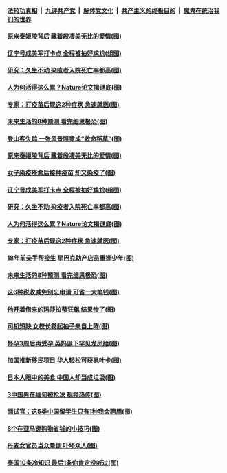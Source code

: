 ####  [法轮功真相](../../../../basic/blob/master/README.md?t=04192032) &nbsp;|&nbsp; [九评共产党](../../../../9ping.md/blob/master/README.md?t=04192032) &nbsp;|&nbsp; [解体党文化](../../../../jtdwh.md/blob/master/README.md?t=04192032)  &nbsp;|&nbsp; [共产主义的终极目的](../../../../gczydzjmd.md/blob/master/README.md?t=04192032) &nbsp;|&nbsp; [魔鬼在统治我们的世界](../../../../mgztzwmdsj.md/blob/master/README.md?t=04192032) 

#### [原来泰姬陵背后 藏着段凄美无比的爱情(图)](../pages/p3/968850.md?t=04192032) 

#### [辽宁号成美军打卡点 全程被拍好尴尬(组图)](../pages/p3/969150.md?t=04192032) 

#### [研究：久坐不动 染疫者入院死亡率都高(图)](../pages/p3/969148.md?t=04192032) 

#### [人为何活得这么累？Nature论文揭谜底(图)](../pages/p3/969075.md?t=04192032) 

#### [专家：打疫苗后现这2种症状 急速就医(图)](../pages/p3/969069.md?t=04192032) 

#### [未来生活的8种预测 看完细思极恐(图)](../pages/p3/968750.md?t=04192032) 

#### [登山客失踪 一张风景照竟成“救命稻草”(图)](../pages/p3/969186.md?t=04192032) 

#### [原来泰姬陵背后 藏着段凄美无比的爱情(图)](../pages/p3/968850.md?t=04192032) 

#### [女子染疫痊愈后接种疫苗 却又染疫了(图)](../pages/p3/969171.md?t=04192032) 

#### [辽宁号成美军打卡点 全程被拍好尴尬(组图)](../pages/p3/969150.md?t=04192032) 

#### [研究：久坐不动 染疫者入院死亡率都高(图)](../pages/p3/969148.md?t=04192032) 

#### [人为何活得这么累？Nature论文揭谜底(图)](../pages/p3/969075.md?t=04192032) 

#### [专家：打疫苗后现这2种症状 急速就医(图)](../pages/p3/969069.md?t=04192032) 

#### [18年前亲手帮接生 星巴克助产店员重逢少年(图)](../pages/p3/969050.md?t=04192032) 

#### [未来生活的8种预测 看完细思极恐(图)](../pages/p3/968750.md?t=04192032) 

#### [这6种税收减免别忘申请 可省一大笔钱(图)](../pages/p3/968997.md?t=04192032) 

#### [他开着借来的玛莎拉蒂狂飙 结果惨了(图)](../pages/p3/968968.md?t=04192032) 

#### [司机短缺 女校长卷起袖子亲自上阵(图)](../pages/p3/968965.md?t=04192032) 

#### [怀孕3周后再受孕 英妈诞下罕见龙凤胎(图)](../pages/p3/968963.md?t=04192032) 

#### [加国推新移民项目 华人轻松可获枫叶卡(图)](../pages/p3/968948.md?t=04192032) 

#### [日本人眼中的美食 中国人却当成垃圾(图)](../pages/p3/968857.md?t=04192032) 

#### [3中国男在缅甸被枪决 视频热传(图)](../pages/p3/968902.md?t=04192032) 

#### [面试官：这5类中国留学生只有1种我会聘用(图)](../pages/p3/968784.md?t=04192032) 

#### [8个在亚马逊购物省钱的小技巧(图)](../pages/p3/968891.md?t=04192032) 

#### [丹麦女官员当众晕倒 吓坏众人(图)](../pages/p3/968886.md?t=04192032) 

#### [泰国10条冷知识 最后1条你肯定没听过(图)](../pages/p3/968846.md?t=04192032) 

